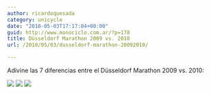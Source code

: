 ```yaml
---
author: ricardoquesada
category: unicycle
date: "2010-05-03T17:17:04+00:00"
guid: http://www.monociclo.com.ar/?p=178
title: Düsseldorf Marathon 2009 vs. 2010
url: /2010/05/03/dusseldorf-marathon-20092010/

---
```


Adivine las 7 diferencias entre el Düsseldorf Marathon 2009 vs. 2010:

![](/images/dusseldorf-marathon-20092010-1.jpg)
![](/images/dusseldorf-marathon-20092010-2.jpg)
![](/images/dusseldorf-marathon-20092010-3.jpg)
